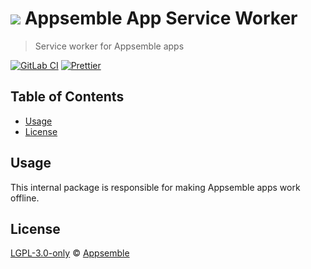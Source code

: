 # ![](https://gitlab.com/appsemble/appsemble/-/raw/0.27.6/config/assets/logo.svg) Appsemble App Service Worker

> Service worker for Appsemble apps

[![GitLab CI](https://gitlab.com/appsemble/appsemble/badges/0.27.6/pipeline.svg)](https://gitlab.com/appsemble/appsemble/-/releases/0.27.6)
[![Prettier](https://img.shields.io/badge/code_style-prettier-ff69b4.svg)](https://prettier.io)

## Table of Contents

- [Usage](#usage)
- [License](#license)

## Usage

This internal package is responsible for making Appsemble apps work offline.

## License

[LGPL-3.0-only](https://gitlab.com/appsemble/appsemble/-/blob/0.27.6/LICENSE.md) ©
[Appsemble](https://appsemble.com)
